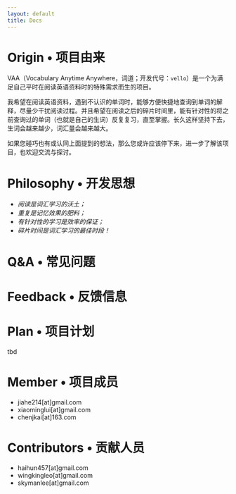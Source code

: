 ```yaml
---
layout: default
title: Docs
---
```



# Origin • 项目由来
VAA（Vocabulary Anytime Anywhere，词道；开发代号：`vello`）是一个为满足自己平时在阅读英语资料时的特殊需求而生的项目。

我希望在阅读英语资料，遇到不认识的单词时，能够方便快捷地查询到单词的解释，尽量少干扰阅读过程。并且希望在阅读之后的碎片时间里，能有针对性的将之前查询过的单词（也就是自己的生词）反复复习，直至掌握。长久这样坚持下去，生词会越来越少，词汇量会越来越大。

如果您碰巧也有或认同上面提到的想法，那么您或许应该停下来，进一步了解该项目，也欢迎交流与探讨。

# Philosophy • 开发思想

+ _阅读是词汇学习的沃土；_
+ _重复是记忆效果的肥料；_
+ _有针对性的学习是效率的保证；_
+ _碎片时间是词汇学习的最佳时段！_

# Q&A • 常见问题
# Feedback • 反馈信息
# Plan • 项目计划
tbd
# Member • 项目成员
 + jiahe214\[at\]gmail.com
 + xiaominglui\[at\]gmail.com
 + chenjkai\[at\]163.com

# Contributors • 贡献人员
 + haihun457\[at\]gmail.com
 + wingkingleo\[at\]gmail.com
 + skymanlee\[at\]gmail.com